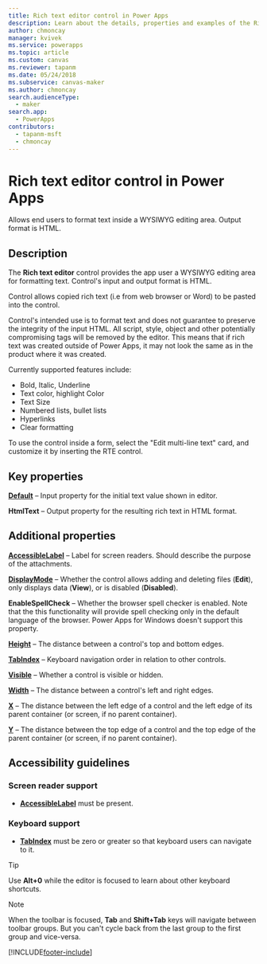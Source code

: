 ```yaml
---
title: Rich text editor control in Power Apps
description: Learn about the details, properties and examples of the Rich text editor control in Power Apps.
author: chmoncay
manager: kvivek
ms.service: powerapps
ms.topic: article
ms.custom: canvas
ms.reviewer: tapanm
ms.date: 05/24/2018
ms.subservice: canvas-maker
ms.author: chmoncay
search.audienceType: 
  - maker
search.app: 
  - PowerApps
contributors:
  - tapanm-msft
  - chmoncay
---
```

# Rich text editor control in Power Apps
Allows end users to format text inside a WYSIWYG editing area.  Output format is HTML.

## Description
The **Rich text editor** control provides the app user a WYSIWYG editing area for formatting text.  Control's input and output format is HTML.

Control allows copied rich text (i.e from web browser or Word) to be pasted into the control.  

Control's intended use is to format text and does not guarantee to preserve the integrity of the input HTML.  All script, style, object and other potentially compromising tags will be removed by the editor.  This means that if rich text was created outside of Power Apps, it may not look the same as in the product where it was created.

Currently supported features include:
- Bold, Italic, Underline
- Text color, highlight Color
- Text Size
- Numbered lists, bullet lists
- Hyperlinks
- Clear formatting

To use the control inside a form, select the "Edit multi-line text" card, and customize it by inserting the RTE control.

## Key properties
**[Default](properties-core.md)** – Input property for the initial text value shown in editor.

**HtmlText** – Output property for the resulting rich text in HTML format.


## Additional properties
**[AccessibleLabel](properties-accessibility.md)** – Label for screen readers. Should describe the purpose of the attachments.

**[DisplayMode](properties-core.md)** – Whether the control allows adding and deleting files (**Edit**), only displays data (**View**), or is disabled (**Disabled**).

**EnableSpellCheck** – Whether the browser spell checker is enabled. Note that the this functionality will provide spell checking only in the default language of the browser.  Power Apps for Windows doesn't support this property.

**[Height](properties-size-location.md)** – The distance between a control's top and bottom edges.

**[TabIndex](properties-accessibility.md)** – Keyboard navigation order in relation to other controls.

**[Visible](properties-core.md)** – Whether a control is visible or hidden.

**[Width](properties-size-location.md)** – The distance between a control's left and right edges.

**[X](properties-size-location.md)** – The distance between the left edge of a control and the left edge of its parent container (or screen, if no parent container).

**[Y](properties-size-location.md)** – The distance between the top edge of a control and the top edge of the parent container (or screen, if no parent container).


## Accessibility guidelines
### Screen reader support
* **[AccessibleLabel](properties-accessibility.md)** must be present.

### Keyboard support
* **[TabIndex](properties-accessibility.md)** must be zero or greater so that keyboard users can navigate to it.

> [!TIP]
> Use **Alt+0** while the editor is focused to learn about other keyboard shortcuts.

> [!NOTE]
> When the toolbar is focused, **Tab** and **Shift+Tab** keys will navigate between toolbar groups. But you can't cycle back from the last group to the first group and vice-versa.

[!INCLUDE[footer-include](../../../includes/footer-banner.md)]